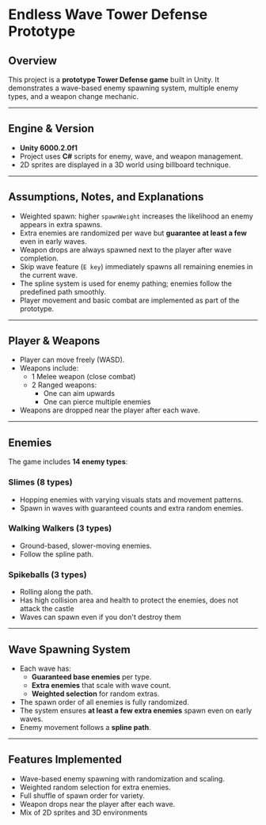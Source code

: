 # Endless Wave Tower Defense Prototype

## Overview
This project is a **prototype Tower Defense game** built in Unity. It demonstrates a wave-based enemy spawning system, multiple enemy types, and a weapon change mechanic.

---
## Engine & Version
- **Unity 6000.2.0f1**  
- Project uses **C#** scripts for enemy, wave, and weapon management.
- 2D sprites are displayed in a 3D world using billboard technique.

---

## Assumptions, Notes, and Explanations 
- Weighted spawn: higher `spawnWeight` increases the likelihood an enemy appears in extra spawns.  
- Extra enemies are randomized per wave but **guarantee at least a few** even in early waves.  
- Weapon drops are always spawned next to the player after wave completion.  
- Skip wave feature (`E key`) immediately spawns all remaining enemies in the current wave.  
- The spline system is used for enemy pathing; enemies follow the predefined path smoothly.  
- Player movement and basic combat are implemented as part of the prototype.

---

## Player & Weapons
- Player can move freely (WASD).  
- Weapons include:
  - 1 Melee weapon (close combat)
  - 2 Ranged weapons:
    - One can aim upwards
    - One can pierce multiple enemies  
- Weapons are dropped near the player after each wave.

---

## Enemies
The game includes **14 enemy types**:

### Slimes (8 types)
- Hopping enemies with varying visuals stats and movement patterns.
- Spawn in waves with guaranteed counts and extra random enemies.

### Walking Walkers (3 types)
- Ground-based, slower-moving enemies.
- Follow the spline path.

### Spikeballs (3 types)
- Rolling along the path.
- Has high collision area and health to protect the enemies, does not attack the castle
- Waves can spawn even if you don't destroy them


---

## Wave Spawning System
- Each wave has:
  - **Guaranteed base enemies** per type.
  - **Extra enemies** that scale with wave count.
  - **Weighted selection** for random extras.
- The spawn order of all enemies is fully randomized.
- The system ensures **at least a few extra enemies** spawn even on early waves.
- Enemy movement follows a **spline path**.

---

## Features Implemented
- Wave-based enemy spawning with randomization and scaling.
- Weighted random selection for extra enemies.
- Full shuffle of spawn order for variety.
- Weapon drops near the player after each wave.
- Mix of 2D sprites and 3D environments

